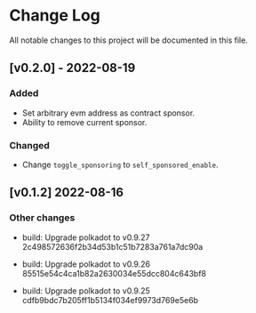 # Change Log

All notable changes to this project will be documented in this file.

## [v0.2.0] - 2022-08-19

### Added

 - Set arbitrary evm address as contract sponsor.
 - Ability to remove current sponsor.

 ### Changed

 - Change `toggle_sponsoring` to `self_sponsored_enable`.


## [v0.1.2] 2022-08-16

### Other changes

- build: Upgrade polkadot to v0.9.27 2c498572636f2b34d53b1c51b7283a761a7dc90a

- build: Upgrade polkadot to v0.9.26 85515e54c4ca1b82a2630034e55dcc804c643bf8

- build: Upgrade polkadot to v0.9.25 cdfb9bdc7b205ff1b5134f034ef9973d769e5e6b